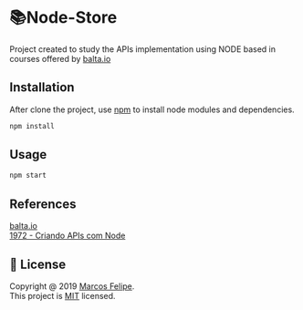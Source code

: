 # :books:Node-Store

Project created to study the APIs implementation using NODE based in courses offered by [balta.io](https://balta.io/)

## Installation

After clone the project, use [npm](https://www.npmjs.com/) to install node modules and dependencies.

```bash
npm install
```

## Usage

```bash
npm start
```

## References

[balta.io](https://balta.io/)<br>
[1972 - Criando APIs com Node](https://balta.io/cursos/criando-apis-com-node)

## :pencil: License

Copyright @ 2019 [Marcos Felipe](http://www.linkedin.com/in/pmarcosfelipe).<br>
This project is [MIT](https://choosealicense.com/licenses/mit/) licensed.
